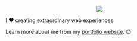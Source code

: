 <p align="center">
  <img src="https://skillicons.dev/icons?i=java,python,docker,cpp,neovim,latex,bash,github,markdown,linux,git" />
</p>

I ❤️ creating extraordinary web experiences. 

Learn more about me from my [portfolio website](https://www.dragomirm.dev/). 😊

</p>
